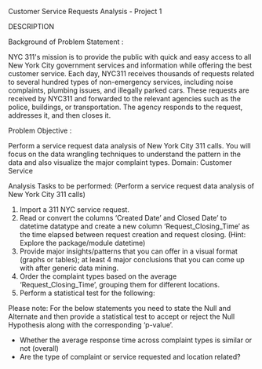 Customer Service Requests Analysis - Project 1 

DESCRIPTION

Background of Problem Statement :

NYC 311's mission is to provide the public with quick and easy access to all New York City government services and information while offering the best customer service. Each day, NYC311 receives thousands of requests related to several hundred types of non-emergency services, including noise complaints, plumbing issues, and illegally parked cars. These requests are received by NYC311 and forwarded to the relevant agencies such as the police, buildings, or transportation. The agency responds to the request, addresses it, and then closes it.

Problem Objective :

Perform a service request data analysis of New York City 311 calls. You will focus on the data wrangling techniques to understand the pattern in the data and also visualize the major complaint types.
Domain: Customer Service

Analysis Tasks to be performed:
(Perform a service request data analysis of New York City 311 calls) 

   1. Import a 311 NYC service request.
   2. Read or convert the columns ‘Created Date’ and Closed Date’ to datetime datatype       and create a new column ‘Request_Closing_Time’ as the time elapsed between             request creation and request closing. (Hint: Explore the package/module datetime)
   3. Provide major insights/patterns that you can offer in a visual format (graphs or       tables); at least 4 major conclusions that you can come up with after generic           data mining.
   4. Order the complaint types based on the average ‘Request_Closing_Time’, grouping         them for different locations.
   5. Perform a statistical test for the following:

Please note: For the below statements you need to state the Null and Alternate and then provide a statistical test to accept or reject the Null Hypothesis along with the corresponding ‘p-value’.

   - Whether the average response time across complaint types is similar or not              (overall)
   - Are the type of complaint or service requested and location related?

